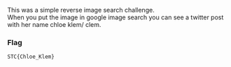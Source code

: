 This was a simple reverse image search challenge.  
When you put the image in google image search you can see a twitter post with her name chloe klem/ clem. 
### Flag
```diff
STC{Chloe_Klem}
```
